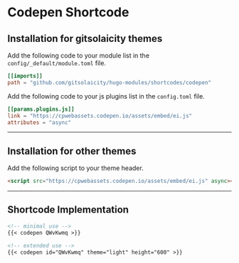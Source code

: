 # Codepen Shortcode

## Installation for gitsolaicity themes

Add the following code to your module list in the `config/_default/module.toml` file.

```toml
[[imports]]
path = "github.com/gitsolaicity/hugo-modules/shortcodes/codepen"
```

Add the following code to your js plugins list in the `config.toml` file.

```toml
[[params.plugins.js]]
link = "https://cpwebassets.codepen.io/assets/embed/ei.js"
attributes = "async"
```

<hr>

## Installation for other themes

Add the following script to your theme header.

```html
<script src="https://cpwebassets.codepen.io/assets/embed/ei.js" async></script>
```

<hr>

## Shortcode Implementation

```md
<!-- minimal use -->
{{< codepen QWvKwmq >}}

<!-- extended use -->
{{< codepen id="QWvKwmq" theme="light" height="600" >}}
```
